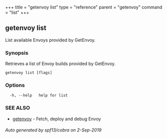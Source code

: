+++
title = "getenvoy list"
type = "reference"
parent = "getenvoy"
command = "list"
+++
## getenvoy list

List available Envoys provided by GetEnvoy.

### Synopsis


Retrieves a list of Envoy builds provided by GetEnvoy.

```
getenvoy list [flags]
```

### Options

```
  -h, --help   help for list
```

### SEE ALSO

* [getenvoy](/docs/reference/getenvoy)	 - Fetch, deploy and debug Envoy

###### Auto generated by spf13/cobra on 2-Sep-2019
